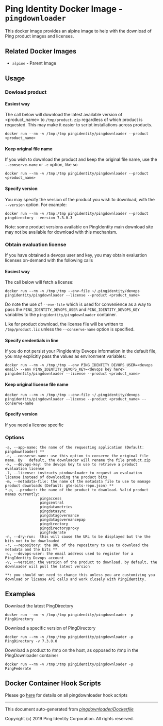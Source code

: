 
# Ping Identity Docker Image - `pingdownloader`

This docker image provides an alpine image to help with the download of
Ping product images and licenses.

## Related Docker Images
- `alpine` - Parent Image

## Usage
### Dowload product
####  Easiest way
  The call below will download the latest available version of <product_name> to `/tmp/product.zip` regardless of which product is requested. This may make it easier to script installations across products.
```shell
docker run --rm -v /tmp:/tmp pingidentity/pingdownloader --product <product_name>
```

#### Keep original file name
If you wish to download the product and keep the original file name, use the `--conserve-name` or `-c` option, like so
```shell
docker run --rm -v /tmp:/tmp pingidentity/pingdownloader --product <product_name>
```

#### Specify version
You may specify the version of the product you wish to download, with the `--version` option. For example:
```shell
docker run --rm -v /tmp:/tmp pingidentity/pingdownloader --product pingdirectory --version 7.3.0.3
```
Note: some product versions available on PingIdentity main download site may not be available for download with this mechanism.

### Obtain evaluation license
If you have obtained a devops user and key, you may obtain evaluation licenses on-demand with the following calls
#### Easiest way
The call below will fetch a license:
```shell
docker run --rm -v /tmp:/tmp --env-file ~/.pingidentity/devops pingidentity/pingdownloader --license --product <product_name>
```
Do note the use of `--env-file` which is used for convenience as a way to pass the `PING_IDENTITY_DEVOPS_USER` and `PING_IDENTITY_DEVOPS_KEY` variables to the `pingidentity/pingdownloader` container.

Like for product download, the license file will be written to `/tmp/product.lic` unless the `--conserve-name` option is specified.

#### Specify credentials in line
If you do not persist your PingIdentity Devops information in the default file, you may explicitly pass the values as environment variables:
```shell
docker run --rm -v /tmp:/tmp --env PING_IDENTITY_DEVOPS_USER=<devops email> --env PING_IDENTITY_DEVOPS_KEY=<devops key here> pingidentity/pingdownloader --license --product <product_name>
```

#### Keep original license file name
```shell
docker run --rm -v /tmp:/tmp --env-file ~/.pingidentity/devops pingidentity/pingdownloader --license --product <product_name> --conserve-name
```

#### Specify version
If you need a license specific 

### Options
```shell 
-a, --app-name: the name of the requesting application (Default: pingdownloader) **
-c, --conserve-name: use this option to conserve the original file name. By   default, the downloader will rename the file product.zip
-k, --devops-key: the devops key to use to retrieve a product evaluation license
-l, --license: instructs pindownloader to request an evaluation license instead of downloading the product bits
-m, --metadata-file: the name of the metadata file to use to manage product downloads (Default: gte-bits-repo.json) **
*-p, --product: the name of the product to download. Valid product names currently:
                pingaccess
                pingcentral
                pingdatametrics
                pingdatasync
                pingdatagovernance
                pingdatagovernancepap
                pingdirectory
                pingdirectoryproxy
                pingfederate
-n, --dry-run:	this will cause the URL to be displayed but the the bits not to be downloaded
-r, --repository: the URL of the repository to use to download the metadata and the bits **
-u, --devops-user: the email address used to register for a PingIdentity Devops account
-v, --version: the version of the product to download. by default, the downloader will pull the latest version

**: you should not need to change this unless you are customizing you download or license API calls and work closely with PingIdentity.
```

## Examples
Download the latest PingDirectory
```
docker run --rm -v /tmp:/tmp pingidentity/pingdownloader -p PingDirectory
```

Download a specific version of PingDirectory
```
docker run --rm -v /tmp:/tmp pingidentity/pingdownloader -p PingDirectory -v 7.3.0.0
```

Download a product to /tmp on the host, as opposed to /tmp in the PingDownloader container
```
docker run --rm -v /tmp:/tmp pingidentity/pingdownloader -p PingFederate
```
## Docker Container Hook Scripts
Please go [here](https://github.com/pingidentity/pingidentity-devops-getting-started/tree/master/docs/docker-images/pingdownloader/hooks/README.md) for details on all pingdownloader hook scripts

---
This document auto-generated from _[pingdownloader/Dockerfile](https://github.com/pingidentity/pingidentity-docker-builds/blob/master/pingdownloader/Dockerfile)_

Copyright (c)  2019 Ping Identity Corporation. All rights reserved.
